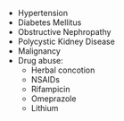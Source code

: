 - Hypertension
- Diabetes Mellitus
- Obstructive Nephropathy
- Polycystic Kidney Disease
- Malignancy
- Drug abuse:
	- Herbal concotion
	- NSAIDs
	- Rifampicin
	- Omeprazole
	- Lithium